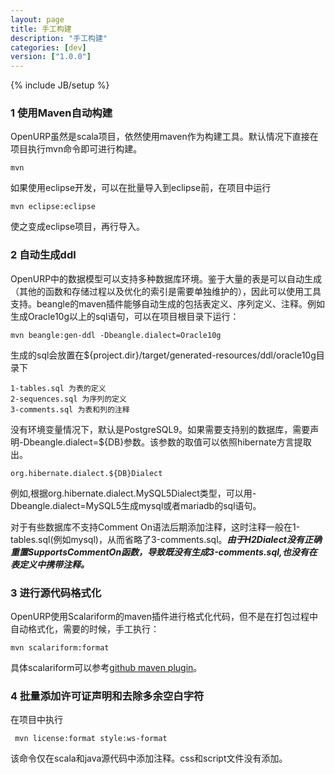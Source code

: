 ```yaml
---
layout: page
title: 手工构建
description: "手工构建"
categories: [dev]
version: ["1.0.0"]
---
```

{% include JB/setup %}

### 1 使用Maven自动构建

OpenURP虽然是scala项目，依然使用maven作为构建工具。默认情况下直接在项目执行mvn命令即可进行构建。

    mvn

如果使用eclipse开发，可以在批量导入到eclipse前，在项目中运行

    mvn eclipse:eclipse 

使之变成eclipse项目，再行导入。

### 2 自动生成ddl

OpenURP中的数据模型可以支持多种数据库环境。鉴于大量的表是可以自动生成（其他的函数和存储过程以及优化的索引是需要单独维护的），因此可以使用工具支持。beangle的maven插件能够自动生成的包括表定义、序列定义、注释。例如生成Oracle10g以上的sql语句，可以在项目根目录下运行：

    mvn beangle:gen-ddl -Dbeangle.dialect=Oracle10g

生成的sql会放置在${project.dir}/target/generated-resources/ddl/oracle10g目录下

    1-tables.sql 为表的定义
    2-sequences.sql 为序列的定义
    3-comments.sql 为表和列的注释

没有环境变量情况下，默认是PostgreSQL9。如果需要支持别的数据库，需要声明-Dbeangle.dialect=${DB}参数。该参数的取值可以依照hibernate方言提取出。

    org.hibernate.dialect.${DB}Dialect

例如,根据org.hibernate.dialect.MySQL5Dialect类型，可以用-Dbeangle.dialect=MySQL5生成mysql或者mariadb的sql语句。

对于有些数据库不支持Comment On语法后期添加注释，这时注释一般在1-tables.sql(例如mysql)，从而省略了3-comments.sql。***由于H2Dialect没有正确重置SupportsCommentOn函数，导致既没有生成3-comments.sql,也没有在表定义中携带注释。***

### 3 进行源代码格式化

OpenURP使用Scalariform的maven插件进行格式化代码，但不是在打包过程中自动格式化，需要的时候，手工执行：

    mvn scalariform:format

具体scalariform可以参考[github maven plugin](https://github.com/mdr/scalariform/wiki/Maven-plugin)。

### 4 批量添加许可证声明和去除多余空白字符

在项目中执行

     mvn license:format style:ws-format

该命令仅在scala和java源代码中添加注释。css和script文件没有添加。

